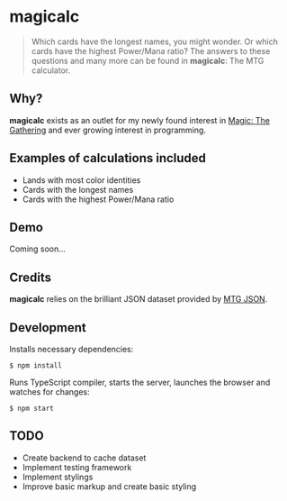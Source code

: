 # magicalc

> Which cards have the longest names, you might wonder. Or which cards have the highest Power/Mana ratio? The answers to these questions and many more can be found in __magicalc__: The MTG calculator.

## Why?
__magicalc__ exists as an outlet for my newly found interest in [Magic: The Gathering](http://magic.wizards.com/) and ever growing interest in programming.


## Examples of calculations included
- Lands with most color identities
- Cards with the longest names
- Cards with the highest Power/Mana ratio

## Demo
Coming soon...

## Credits
__magicalc__ relies on the brilliant JSON dataset provided by [MTG JSON](http://mtgjson.com/).

## Development
Installs necessary dependencies:
```
$ npm install
```

Runs TypeScript compiler, starts the server, launches the browser and watches for changes:
```
$ npm start
```

## TODO
- Create backend to cache dataset
- Implement testing framework
- Implement stylings
- Improve basic markup and create basic styling
